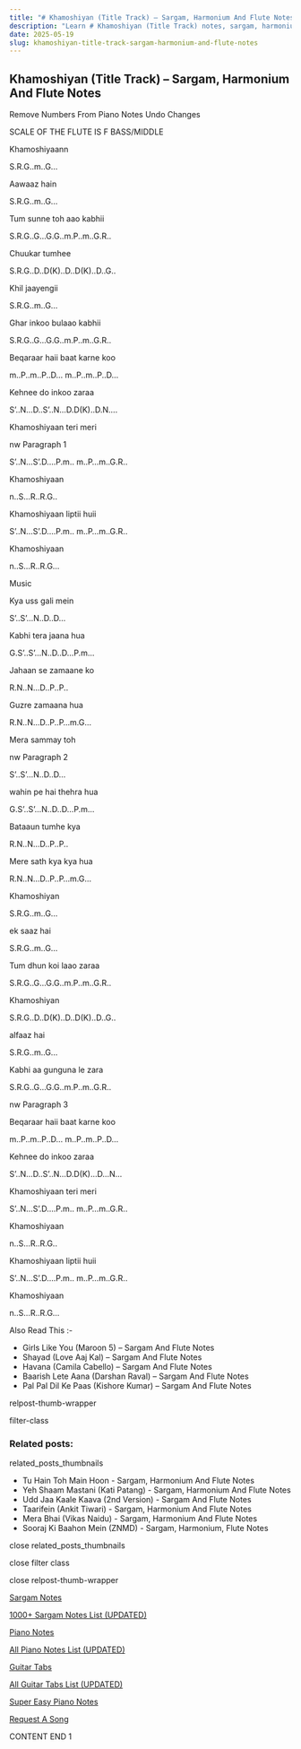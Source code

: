 ```yaml
---
title: "# Khamoshiyan (Title Track) – Sargam, Harmonium And Flute Notes"
description: "Learn # Khamoshiyan (Title Track) notes, sargam, harmonium notations and flute notes. Easy step-by-step tutorial for beginners."
date: 2025-05-19
slug: khamoshiyan-title-track-sargam-harmonium-and-flute-notes
---
```


## Khamoshiyan (Title Track) – Sargam, Harmonium And Flute Notes

Remove Numbers From Piano Notes
Undo Changes

SCALE OF THE FLUTE IS F BASS/MIDDLE

Khamoshiyaann

S.R.G..m..G…

Aawaaz hain

S.R.G..m..G…

Tum sunne toh aao kabhii

S.R.G..G…G.G..m.P..m..G.R..

Chuukar tumhee

S.R.G..D..D(K)..D..D(K)..D..G..

Khil jaayengii

S.R.G..m..G…

Ghar inkoo bulaao kabhii

S.R.G..G…G.G..m.P..m..G.R..

Beqaraar haii baat karne koo

m..P..m..P..D… m..P..m..P..D…

Kehnee do inkoo zaraa

S’..N…D..S’..N…D.D(K)..D.N….

Khamoshiyaan teri meri

nw Paragraph 1

S’..N…S’.D….P.m.. m..P…m..G.R..

Khamoshiyaan

n..S…R..R.G..

Khamoshiyaan liptii huii

S’..N…S’.D….P.m.. m..P…m..G.R..

Khamoshiyaan

n..S…R..R.G…

Music

Kya uss gali mein

S’..S’…N..D..D…

Kabhi tera jaana hua

G.S’..S’…N..D..D…P.m…

Jahaan se zamaane ko

R.N..N…D..P..P..

Guzre zamaana hua

R.N..N…D..P..P…m.G…

Mera sammay toh

nw Paragraph 2

S’..S’…N..D..D…

wahin pe hai thehra hua

G.S’..S’…N..D..D…P.m…

Bataaun tumhe kya

R.N..N…D..P..P..

Mere sath kya kya hua

R.N..N…D..P..P…m.G…

Khamoshiyan

S.R.G..m..G…

ek saaz hai

S.R.G..m..G…

Tum dhun koi laao zaraa

S.R.G..G…G.G..m.P..m..G.R..

Khamoshiyan

S.R.G..D..D(K)..D..D(K)..D..G..

alfaaz hai

S.R.G..m..G…

Kabhi aa gunguna le zara

S.R.G..G…G.G..m.P..m..G.R..

nw Paragraph 3

Beqaraar haii baat karne koo

m..P..m..P..D… m..P..m..P..D…

Kehnee do inkoo zaraa

S’..N…D..S’..N…D.D(K)…D…N…

Khamoshiyaan teri meri

S’..N…S’.D….P.m.. m..P…m..G.R..

Khamoshiyaan

n..S…R..R.G..

Khamoshiyaan liptii huii

S’..N…S’.D….P.m.. m..P…m..G.R..

Khamoshiyaan

n..S…R..R.G…

Also Read This :-

* Girls Like You (Maroon 5) – Sargam And Flute Notes
* Shayad (Love Aaj Kal) – Sargam And Flute Notes
* Havana (Camila Cabello) – Sargam And Flute Notes
* Baarish Lete Aana (Darshan Raval) – Sargam And Flute Notes
* Pal Pal Dil Ke Paas (Kishore Kumar) – Sargam And Flute Notes

relpost-thumb-wrapper

filter-class

### Related posts:

related_posts_thumbnails

* Tu Hain Toh Main Hoon - Sargam, Harmonium And Flute Notes
* Yeh Shaam Mastani (Kati Patang) - Sargam, Harmonium And Flute Notes
* Udd Jaa Kaale Kaava (2nd Version) - Sargam And Flute Notes
* Taarifein (Ankit Tiwari) - Sargam, Harmonium And Flute Notes
* Mera Bhai (Vikas Naidu) - Sargam, Harmonium And Flute Notes
* Sooraj Ki Baahon Mein (ZNMD) - Sargam, Harmonium, Flute Notes

close related_posts_thumbnails

close filter class

close relpost-thumb-wrapper

[Sargam Notes](/sargam-notes.html)

[1000+ Sargam Notes List (UPDATED)](/all-songs-list-sargam-notes.html)

[Piano Notes](/piano-notes.html)

[All Piano Notes List (UPDATED)](/all-songs-list-piano-notes.html)

[Guitar Tabs](/guitar-tabs.html)

[All Guitar Tabs List (UPDATED)](/all-songs-list-guitar-tabs.html)

[Super Easy Piano Notes](https://studywall.in/)

[Request A Song](/request-a-song.html)

CONTENT END 1

